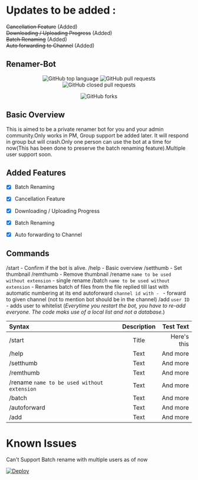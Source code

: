 # Updates to be added :
<del>Cancellation Feature</del> (Added) <br>
<del>Downloading / Uploading Progress</del> (Added)<br>
<del>Batch Renaming</del> (Added)<br>
<del>Auto forwarding to Channel</del> (Added)

## Renamer-Bot
<p align="center" > <img alt="GitHub top language" src="https://img.shields.io/github/languages/top/Wolfy024/Renamer-Bot?style=plastic">
 <a> <img alt="GitHub pull requests" src="https://img.shields.io/github/issues-pr-raw/Wolfy024/Renamer-Bot?color=blue&label=Open%20PRs"> <img alt="GitHub closed pull requests" src="https://img.shields.io/github/issues-pr-closed-raw/Wolfy024/Renamer-Bot?color=blue&label=Closed%20PRs"> </a> </p>

<p align="center" > <img alt="GitHub forks" src="https://img.shields.io/github/forks/Wolfy024/Renamer-Bot?logoColor=blue&style=social"> </p>

## Basic Overview

This is aimed to be a private renamer bot for you and your admin community.Only works in PM, Group support be added later. It will respond in group but will crash.Only one person can use the bot at a time for now(This has been done to preserve the batch renaming feature).Multiple user support soon.

## Added Features

- [x] Batch Renaming
- [x] Cancellation Feature
- [x] Downloading / Uploading Progress
- [x] Batch Renaming
- [x] Auto forwarding to Channel


## Commands

/start - Confirm if the bot is alive.
/help - Basic overview
/setthumb - Set thumbnail
/remthumb - Remove thumbnail
/rename `name to be used without extension` - single rename
/batch `name to be used without extension` - Renames batch of files from the file replied till last with automatic numbering at its end 
autoforward `channel id with - ` - forward to given channel (not to  mention bot should be in the channel)
/add `user ID` - adds user to whitelist (_Everytime you restart the bot, you have to re-add everyone. The code maks use of a local list and not a database._)

| Syntax      | Description | Test Text     |
| :---        |    :----:   |          ---: |
| /start      | Title       | Here's this   |
| /help       | Text        | And more      |
| /setthumb   | Text        | And more      |
| /remthumb   | Text        | And more      |
| /rename `name to be used without extension`| Text        | And more      |
| /batch      | Text        | And more      |
| /autoforward| Text        | And more      |
| /add        | Text        | And more      |



# Known Issues
Can't Support Batch rename with multiple users as of now




[![Deploy](https://www.herokucdn.com/deploy/button.svg)](https://heroku.com/deploy?template=https://github.com/Wolfy024/Renamer-Bot)

